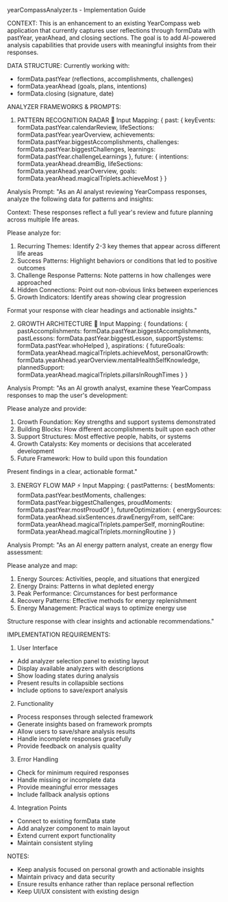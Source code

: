 
yearCompassAnalyzer.ts - Implementation Guide

CONTEXT:
This is an enhancement to an existing YearCompass web application that currently captures user reflections 
through formData with pastYear, yearAhead, and closing sections. The goal is to add AI-powered analysis capabilities 
that provide users with meaningful insights from their responses.

DATA STRUCTURE:
Currently working with:
- formData.pastYear (reflections, accomplishments, challenges)
- formData.yearAhead (goals, plans, intentions)
- formData.closing (signature, date)

ANALYZER FRAMEWORKS & PROMPTS:

1. PATTERN RECOGNITION RADAR 🎯
Input Mapping:
{
  past: {
    keyEvents: formData.pastYear.calendarReview,
    lifeSections: formData.pastYear.yearOverview,
    achievements: formData.pastYear.biggestAccomplishments,
    challenges: formData.pastYear.biggestChallenges,
    learnings: formData.pastYear.challengeLearnings
  },
  future: {
    intentions: formData.yearAhead.dreamBig,
    lifeSections: formData.yearAhead.yearOverview,
    goals: formData.yearAhead.magicalTriplets.achieveMost
  }
}

Analysis Prompt:
"As an AI analyst reviewing YearCompass responses, analyze the following data for patterns and insights:

Context: These responses reflect a full year's review and future planning across multiple life areas.

Please analyze for:
1. Recurring Themes: Identify 2-3 key themes that appear across different life areas
2. Success Patterns: Highlight behaviors or conditions that led to positive outcomes
3. Challenge Response Patterns: Note patterns in how challenges were approached
4. Hidden Connections: Point out non-obvious links between experiences
5. Growth Indicators: Identify areas showing clear progression

Format your response with clear headings and actionable insights."

2. GROWTH ARCHITECTURE 🌟
Input Mapping:
{
  foundations: {
    pastAccomplishments: formData.pastYear.biggestAccomplishments,
    pastLessons: formData.pastYear.biggestLesson,
    supportSystems: formData.pastYear.whoHelped
  },
  aspirations: {
    futureGoals: formData.yearAhead.magicalTriplets.achieveMost,
    personalGrowth: formData.yearAhead.yearOverview.mentalHealthSelfKnowledge,
    plannedSupport: formData.yearAhead.magicalTriplets.pillarsInRoughTimes
  }
}

Analysis Prompt:
"As an AI growth analyst, examine these YearCompass responses to map the user's development:

Please analyze and provide:
1. Growth Foundation: Key strengths and support systems demonstrated
2. Building Blocks: How different accomplishments built upon each other
3. Support Structures: Most effective people, habits, or systems
4. Growth Catalysts: Key moments or decisions that accelerated development
5. Future Framework: How to build upon this foundation

Present findings in a clear, actionable format."

3. ENERGY FLOW MAP ⚡
Input Mapping:
{
  pastPatterns: {
    bestMoments: formData.pastYear.bestMoments,
    challenges: formData.pastYear.biggestChallenges,
    proudMoments: formData.pastYear.mostProudOf
  },
  futureOptimization: {
    energySources: formData.yearAhead.sixSentences.drawEnergyFrom,
    selfCare: formData.yearAhead.magicalTriplets.pamperSelf,
    morningRoutine: formData.yearAhead.magicalTriplets.morningRoutine
  }
}

Analysis Prompt:
"As an AI energy pattern analyst, create an energy flow assessment:

Please analyze and map:
1. Energy Sources: Activities, people, and situations that energized
2. Energy Drains: Patterns in what depleted energy
3. Peak Performance: Circumstances for best performance
4. Recovery Patterns: Effective methods for energy replenishment
5. Energy Management: Practical ways to optimize energy use

Structure response with clear insights and actionable recommendations."

IMPLEMENTATION REQUIREMENTS:

1. User Interface
- Add analyzer selection panel to existing layout
- Display available analyzers with descriptions
- Show loading states during analysis
- Present results in collapsible sections
- Include options to save/export analysis

2. Functionality
- Process responses through selected framework
- Generate insights based on framework prompts
- Allow users to save/share analysis results
- Handle incomplete responses gracefully
- Provide feedback on analysis quality

3. Error Handling
- Check for minimum required responses
- Handle missing or incomplete data
- Provide meaningful error messages
- Include fallback analysis options

4. Integration Points
- Connect to existing formData state
- Add analyzer component to main layout
- Extend current export functionality
- Maintain consistent styling

NOTES:
- Keep analysis focused on personal growth and actionable insights
- Maintain privacy and data security
- Ensure results enhance rather than replace personal reflection
- Keep UI/UX consistent with existing design
